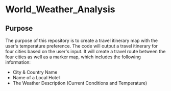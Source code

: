 # World_Weather_Analysis
## Purpose
The purpose of this repository is to create a travel itinerary map with the user's temperature preference. The code will output a travel itinerary for four cities based on the user's input. It will create a travel route between the four cities as well as a marker map, which includes the following information:
* City & Country Name
* Name of a Local Hotel
* The Weather Description (Current Conditions and Temperature)
